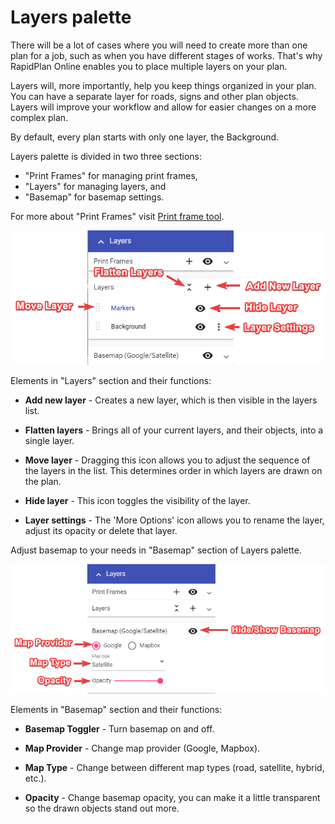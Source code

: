 # Layers palette

There will be a lot of cases where you will need to create more than one plan for a job, such as when you have different stages of works. That's why RapidPlan Online enables you to place multiple layers on your plan.

Layers will, more importantly, help you keep things organized in your plan. You can have a separate layer for roads, signs and other plan objects. Layers will improve your workflow and allow for easier changes on a more complex plan.

By default, every plan starts with only one layer, the Background.

Layers palette is divided in two three sections:

- "Print Frames" for managing print frames,
- "Layers" for managing layers, and
- "Basemap" for basemap settings.

For more about "Print Frames" visit [Print frame tool](./4.2.3%20Print%20frame%20tool.md).

![Layers Palette](./Assets/Layers_Palette.png)

Elements in "Layers" section and their functions:

- **Add new layer** - Creates a new layer, which is then visible in the layers list.
  
- **Flatten layers** - Brings all of your current layers, and their objects, into a single layer.
  
- **Move layer** - Dragging this icon allows you to adjust the sequence of the layers in the list. This determines order in which layers are drawn on the plan.
  
- **Hide layer** - This icon toggles the visibility of the layer.
  
- **Layer settings** - The 'More Options' icon allows you to rename the layer, adjust its opacity or delete that layer.

Adjust basemap to your needs in "Basemap" section of Layers palette.

![Basemap Settings](./Assets/Basemap_Settings.png)

Elements in "Basemap" section and their functions:

- **Basemap Toggler** - Turn basemap on and off.
  
- **Map Provider** - Change map provider (Google, Mapbox).
  
- **Map Type** - Change between different map types (road, satellite, hybrid, etc.).
  
- **Opacity** - Change basemap opacity, you can make it a little transparent so the drawn objects stand out more.